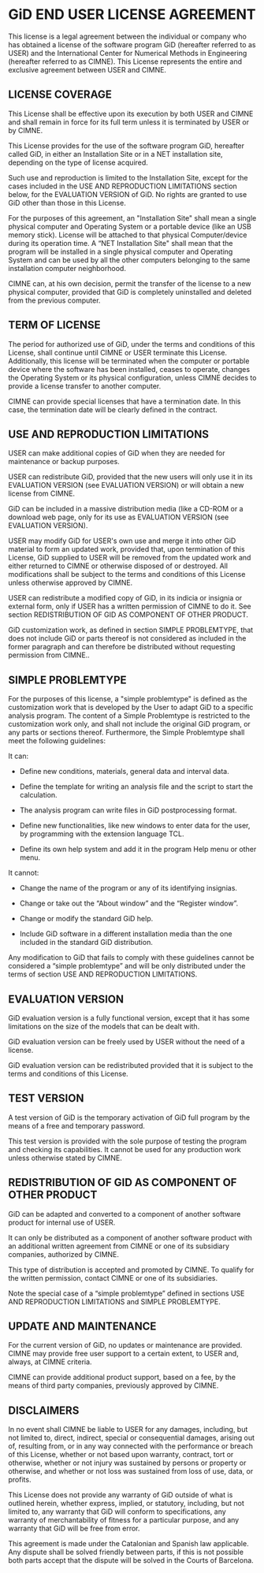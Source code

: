 # GiD END USER LICENSE AGREEMENT

 

This license is a legal agreement between the individual or company who has obtained a license of the software program GiD (hereafter referred to as USER) and the International Center for Numerical Methods in Engineering (hereafter referred to as CIMNE). This License represents the entire and exclusive agreement between USER and CIMNE.

## LICENSE COVERAGE

This License shall be effective upon its execution by both USER and CIMNE and shall remain in force for its full term unless it is terminated by USER or by CIMNE.

This License provides for the use of the software program GiD, hereafter called GiD, in either an Installation Site or in a NET installation site, depending on the type of license acquired.

Such use and reproduction is limited to the Installation Site, except for the cases included in the USE AND REPRODUCTION LIMITATIONS section below, for the EVALUATION VERSION of GiD.  No rights are granted to use GiD other than those in this License.

For the purposes of this agreement, an "Installation Site" shall mean a single physical computer and Operating System or a portable device (like an USB memory stick). License will be attached to that physical Computer/device during its operation time. A “NET Installation Site" shall mean that the program will be installed in a single physical computer and Operating System and can be used by all the other computers belonging to the same installation computer neighborhood.

CIMNE can, at his own decision, permit the transfer of the license to a new physical computer, provided that GiD is completely uninstalled and deleted from the previous computer.

## TERM OF LICENSE

The period for authorized use of GiD, under the terms and conditions of this License, shall continue until CIMNE or USER terminate this License. Additionally, this license will be terminated when the computer or portable device where the software has been installed, ceases to operate, changes the Operating System or its physical configuration, unless CIMNE decides to provide a license transfer to another computer.

CIMNE can provide special licenses that have a termination date. In this case, the termination date will be clearly defined in the contract.

## USE AND REPRODUCTION LIMITATIONS

USER can make additional copies of GiD when they are needed for maintenance or backup purposes.

USER can redistribute GiD, provided that the new users will only use it in its EVALUATION VERSION (see EVALUATION VERSION) or will obtain a new license from CIMNE.

GiD can be included in a massive distribution media (like a CD-ROM or a download web page, only for its use as EVALUATION VERSION (see EVALUATION VERSION).

USER may modify GiD for USER's own use and merge it into other GiD material to form an updated work, provided that, upon termination of this License, GiD supplied to USER will be removed from the updated work and either returned to CIMNE or otherwise disposed of or destroyed. All modifications shall be subject to the terms and conditions of this License unless otherwise approved by CIMNE.

USER can redistribute a modified copy of GiD, in its indicia or insignia or external form, only if USER has a written permission of CIMNE to do it. See section REDISTRIBUTION OF GID AS COMPONENT OF OTHER PRODUCT.

GiD customization work, as defined in section SIMPLE PROBLEMTYPE, that does not include GiD or parts thereof is not considered as included in the former paragraph and can therefore be distributed without requesting permission from CIMNE..

## SIMPLE PROBLEMTYPE

For the purposes of this license, a "simple problemtype" is defined as the customization work that is developed by the User to adapt GiD to a specific analysis program.  The content of a Simple Problemtype is restricted to the customization work only, and shall not include the original GiD program, or any parts or sections thereof.  Furthermore, the Simple Problemtype shall meet the following guidelines:

It can:

 * Define new conditions, materials, general data and interval data.

 * Define the template for writing an analysis file and the script to start the calculation.

 * The analysis program can write files in GiD postprocessing format.

 * Define new functionalities, like new windows to enter data for the user, by programming with the extension language TCL.

 * Define its own help system and add it in the program Help menu or other menu.

It cannot:

 * Change the name of the program or any of its identifying insignias.

 * Change or take out the “About window” and the “Register window”.

 * Change or modify the standard GiD help.

 * Include GiD software in a different installation media than the one included in the standard GiD distribution.

Any modification to GiD that fails to comply with these guidelines cannot be considered a “simple problemtype” and will be only distributed under the terms of section USE AND REPRODUCTION LIMITATIONS.

## EVALUATION VERSION

GiD evaluation version is a fully functional version, except that it has some limitations on the size of the models that can be dealt with.

GiD evaluation version can be freely used by USER without the need of a license.

GiD evaluation version can be redistributed provided that it is subject to the terms and conditions of this License.

## TEST VERSION

A test version of GiD is the temporary activation of GiD full program by the means of a free and temporary password.

This test version is provided with the sole purpose of testing the program and checking its capabilities. It cannot be used for any production work unless otherwise stated by CIMNE.

## REDISTRIBUTION OF GID AS COMPONENT OF OTHER PRODUCT

GiD can be adapted and converted to a component of another software product for internal use of USER.

It can only be distributed as a component of another software product with an additional written agreement from CIMNE or one of its subsidiary companies, authorized by CIMNE.

This type of distribution is accepted and promoted by CIMNE. To qualify for the written permission, contact CIMNE or one of its subsidiaries.

Note the special case of a “simple problemtype” defined in sections USE AND REPRODUCTION LIMITATIONS and SIMPLE PROBLEMTYPE.

## UPDATE AND MAINTENANCE

For the current version of GiD, no updates or maintenance are provided. CIMNE may provide free user support to a certain extent, to USER and, always, at CIMNE criteria.

CIMNE can provide additional product support, based on a fee, by the means of third party companies, previously approved by CIMNE.

## DISCLAIMERS

In no event shall CIMNE be liable to USER for any damages, including, but not limited to, direct, indirect, special or consequential damages, arising out of, resulting from, or in any way connected with the performance or breach of this License, whether or not based upon warranty, contract, tort or otherwise, whether or not injury was sustained by persons or property or otherwise, and whether or not loss was sustained from loss of use, data, or profits.

This License does not provide any warranty of GiD outside of what is outlined herein, whether express, implied, or statutory, including, but not limited to, any warranty that GiD will conform to specifications, any warranty of merchantability of fitness for a particular purpose, and any warranty that GiD will be free from error.

This agreement is made under the Catalonian and Spanish law applicable. Any dispute shall be solved friendly between parts, if this is not possible both parts accept that the dispute will be solved in the Courts of Barcelona.

 